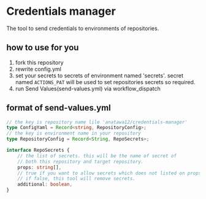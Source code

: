 # Credentials manager

The tool to send credentials to environments of repositories.

## how to use for you

1. fork this repository
2. rewrite config.yml
3. set your secrets to secrets of environment named 'secrets'. 
   secret named `ACTIONS_PAT` will be used to set repositories secrets so required.
4. run Send Values(send-values.yml) via workflow_dispatch

## format of send-values.yml

```typescript
// the key is repository name lile 'anatawa12/credentials-manager'
type ConfigYaml = Record<string, RepositoryConfig>;
// the key is environment name in your repository
type RepositoryConfig = Record<String, RepoSecrets>;

interface RepoSecrets {
    // the list of secrets. this will be the name of secret of 
    // both this repository and target repository.
    props: string[],
    // true if you want to allow secrets which does not listed on props
    // if false, this tool will remove secrets.
    additional: boolean,
}
```
